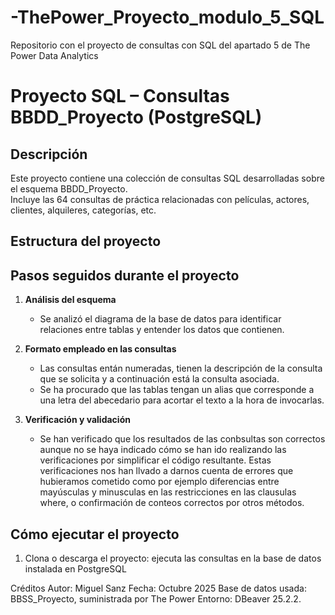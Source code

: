 # -ThePower_Proyecto_modulo_5_SQL
Repositorio con el proyecto de consultas con SQL del apartado 5 de The Power Data Analytics
# Proyecto SQL – Consultas BBDD_Proyecto (PostgreSQL)

## Descripción
Este proyecto contiene una colección de consultas SQL desarrolladas sobre el esquema BBDD_Proyecto.  
Incluye las 64 consultas de práctica relacionadas con películas, actores, clientes, alquileres, categorías, etc.

## Estructura del proyecto

## Pasos seguidos durante el proyecto

1. **Análisis del esquema**  
   - Se analizó el diagrama de la base de datos para identificar relaciones entre tablas y entender los datos que contienen.

2. **Formato empleado en las consultas**
   - Las consultas entán numeradas, tienen la descripción de la consulta que se solicita y a continuación está la consulta asociada.
   - Se ha procurado que las tablas tengan un alias que corresponde a una letra del abecedario para acortar el texto a la hora de invocarlas.

3. **Verificación y validación**
   - Se han verificado que los resultados de las conbsultas son correctos aunque no se haya indicado cómo se han ido realizando las verificaciones por simplificar el código resultante. Estas verificaciones nos han llvado a darnos cuenta de errores que hubieramos cometido como por ejemplo diferencias entre mayúsculas y minusculas en las restricciones en las clausulas where, o confirmación de conteos correctos por otros métodos.

## Cómo ejecutar el proyecto

1. Clona o descarga el proyecto: ejecuta las consultas en la base de datos instalada en PostgreSQL

Créditos
Autor: Miguel Sanz
Fecha: Octubre 2025
Base de datos usada: BBSS_Proyecto, suministrada por The Power
Entorno: DBeaver 25.2.2.
